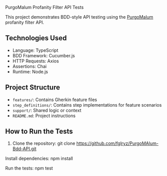 PurgoMalum Profanity Filter API Tests

This project demonstrates BDD-style API testing using the [PurgoMalum](https://www.purgomalum.com) profanity filter API.

##  Technologies Used

- Language: TypeScript
- BDD Framework: Cucumber.js
- HTTP Requests: Axios
- Assertions: Chai
- Runtime: Node.js

##  Project Structure

- `features/`: Contains Gherkin feature files
- `step_definitions/`: Contains step implementations for feature scenarios
- `support/`: Shared logic or context
- `README.md`: Project instructions

##  How to Run the Tests

1. Clone the repository:
git clone https://github.com/fglryz/PurgoMAlum-Bdd-API.git

Install dependencies: npm install

Run the tests: npm test